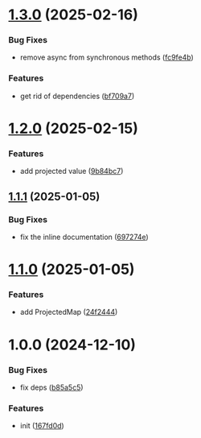 # [1.3.0](https://github.com/smnbbrv/projected/compare/v1.2.0...v1.3.0) (2025-02-16)


### Bug Fixes

* remove async from synchronous methods ([fc9fe4b](https://github.com/smnbbrv/projected/commit/fc9fe4bf1c9f9b6519985c2f047830d108712ab1))


### Features

* get rid of dependencies ([bf709a7](https://github.com/smnbbrv/projected/commit/bf709a7026ac185c60b5d988ab0ec2afb41c06a0))

# [1.2.0](https://github.com/smnbbrv/proxy-collections/compare/v1.1.1...v1.2.0) (2025-02-15)


### Features

* add projected value ([9b84bc7](https://github.com/smnbbrv/proxy-collections/commit/9b84bc7ab0279662661f2463a6d53953eb646a7e))

## [1.1.1](https://github.com/smnbbrv/projected/compare/v1.1.0...v1.1.1) (2025-01-05)


### Bug Fixes

* fix the inline documentation ([697274e](https://github.com/smnbbrv/projected/commit/697274e9551988cc9a81ba820df92ae8b955c829))

# [1.1.0](https://github.com/smnbbrv/projected/compare/v1.0.0...v1.1.0) (2025-01-05)


### Features

* add ProjectedMap ([24f2444](https://github.com/smnbbrv/projected/commit/24f244442b325ea4cd0b383dc4d47e0687414a67))

# 1.0.0 (2024-12-10)


### Bug Fixes

* fix deps ([b85a5c5](https://github.com/smnbbrv/projected/commit/b85a5c58aa39a98246dad0d12bd297f28e8f35dc))


### Features

* init ([167fd0d](https://github.com/smnbbrv/projected/commit/167fd0d93d3a6074360aaa5c1ae95bd5ed100f8c))
